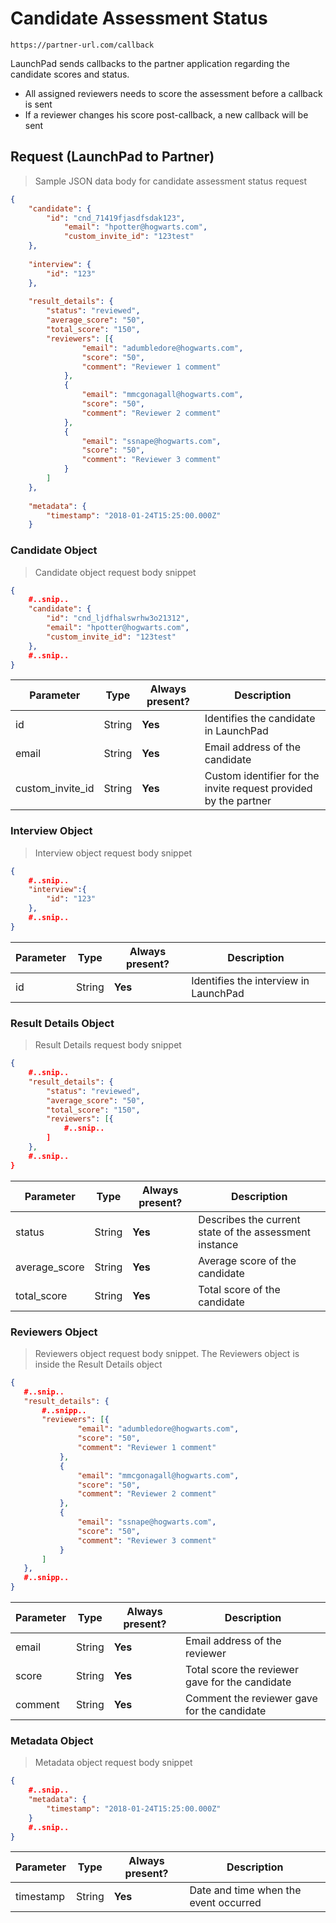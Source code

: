 # Candidate Assessment Status

```shell
https://partner-url.com/callback
```

LaunchPad sends callbacks to the partner application regarding the candidate scores and status.
* All assigned reviewers needs to score the assessment before a callback is sent
* If a reviewer changes his score post-callback, a new callback will be sent

## Request (LaunchPad to Partner)

> Sample JSON data body for candidate assessment status request

```json
{
    "candidate": {
        "id": "cnd_71419fjasdfsdak123",
		    "email": "hpotter@hogwarts.com",
			"custom_invite_id": "123test"
	},
	
	"interview": {
		"id": "123"
	},
    
	"result_details": {
		"status": "reviewed",
		"average_score": "50",
		"total_score": "150",
		"reviewers": [{
				"email": "adumbledore@hogwarts.com",
				"score": "50",
				"comment": "Reviewer 1 comment"
			},
			{
				"email": "mmcgonagall@hogwarts.com",
				"score": "50",
				"comment": "Reviewer 2 comment"
			},
			{
				"email": "ssnape@hogwarts.com",
				"score": "50",
				"comment": "Reviewer 3 comment"
			}
		]
	},
	
	"metadata": {
		"timestamp": "2018-01-24T15:25:00.000Z"
    }
```

### Candidate Object
> Candidate object request body snippet

```json
{
    #..snip..
    "candidate": {
        "id": "cnd_ljdfhalswrhw3o21312",
        "email": "hpotter@hogwarts.com",
        "custom_invite_id": "123test"
    },
	#..snip..
}
```

Parameter       | Type    | Always present? | Description
----------------|---------|-----------------|------------
id              |String   | **Yes**         |Identifies the candidate in LaunchPad
email           |String   | **Yes**         |Email address of the candidate
custom_invite_id|String   | **Yes**         |Custom identifier for the invite request provided by the partner

### Interview Object
> Interview object request body snippet

```json
{
    #..snip..
    "interview":{
        "id": "123"
    },
	#..snip..
}
```

Parameter | Type    | Always present? | Description
----------|---------|-----------------|------------
id        |String   | **Yes**         |Identifies the interview in LaunchPad

### Result Details Object
> Result Details request body snippet

```json
{
    #..snip..
	"result_details": {
		"status": "reviewed",
		"average_score": "50",
		"total_score": "150",
		"reviewers": [{
			#..snip..
		]
	},
	#..snip..
}
```

Parameter    | Type    | Always present? | Description
-------------|---------|-----------------|------------
status       |String   | **Yes**         |Describes the current state of the assessment instance
average_score|String   | **Yes**         |Average score of the candidate
total_score  |String   | **Yes**         |Total score of the candidate

### Reviewers Object
> Reviewers object request body snippet.
> The Reviewers object is inside the Result Details object

 ```json
 {
	#..snip..
	"result_details": {
		#..snipp..
		"reviewers": [{
				"email": "adumbledore@hogwarts.com",
				"score": "50",
				"comment": "Reviewer 1 comment"
			},
			{
				"email": "mmcgonagall@hogwarts.com",
				"score": "50",
				"comment": "Reviewer 2 comment"
			},
			{
				"email": "ssnape@hogwarts.com",
				"score": "50",
				"comment": "Reviewer 3 comment"
			}
		]
	},
	#..snipp..
 }
 ```

Parameter    | Type    | Always present? | Description
-------------|---------|-----------------|------------
email        |String   | **Yes**         |Email address of the reviewer
score        |String   | **Yes**         |Total score the reviewer gave for the candidate
comment      |String   | **Yes**         |Comment the reviewer gave for the candidate

### Metadata Object
> Metadata object request body snippet

```json
{
    #..snip..
    "metadata": {
        "timestamp": "2018-01-24T15:25:00.000Z"
    }
	#..snip..
}
```

Parameter    | Type    | Always present? | Description
------------ |---------|-----------------|------------
timestamp    | String  | **Yes**         |Date and time when the event occurred
